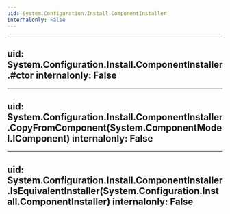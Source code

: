 ```yaml
---
uid: System.Configuration.Install.ComponentInstaller
internalonly: False
---
```


---
uid: System.Configuration.Install.ComponentInstaller.#ctor
internalonly: False
---

---
uid: System.Configuration.Install.ComponentInstaller.CopyFromComponent(System.ComponentModel.IComponent)
internalonly: False
---

---
uid: System.Configuration.Install.ComponentInstaller.IsEquivalentInstaller(System.Configuration.Install.ComponentInstaller)
internalonly: False
---
